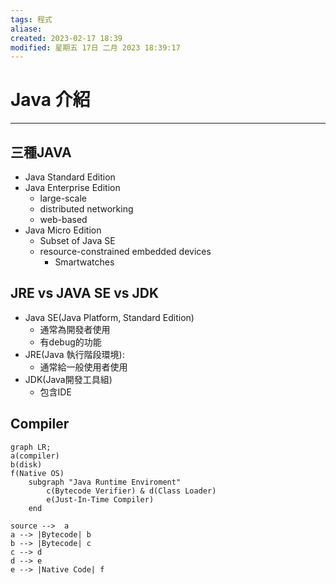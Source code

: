 ```yaml
---
tags: 程式 
aliase: 
created: 2023-02-17 18:39
modified: 星期五 17日 二月 2023 18:39:17
---
```


# Java 介紹
***
## 三種JAVA
- Java Standard Edition
- Java Enterprise Edition
	- large-scale
	- distributed networking
	- web-based
- Java Micro Edition
	- Subset of Java SE
	- resource-constrained embedded devices
		- Smartwatches

## JRE vs JAVA SE vs JDK

- Java SE(Java Platform, Standard Edition)
	- 通常為開發者使用
	- 有debug的功能
- JRE(Java 執行階段環境): 
	- 通常給一般使用者使用
- JDK(Java開發工具組)
	- 包含IDE

## Compiler


```mermaid
graph LR;
a(compiler)
b(disk)
f(Native OS)
	subgraph "Java Runtime Enviroment"
		c(Bytecode Verifier) & d(Class Loader)
		e(Just-In-Time Compiler)
	end
	
source -->  a
a --> |Bytecode| b
b --> |Bytecode| c
c --> d
d --> e
e --> |Native Code| f
```

